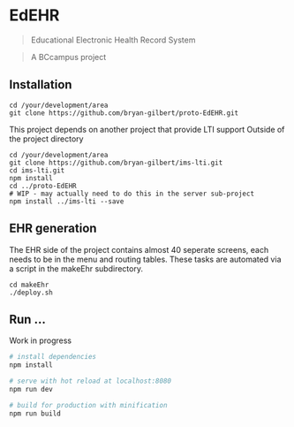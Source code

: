 # EdEHR

> Educational Electronic Health Record System

> A BCcampus project



## Installation
```
cd /your/development/area
git clone https://github.com/bryan-gilbert/proto-EdEHR.git
```

This project depends on another project that provide LTI support
Outside of the project directory 
```
cd /your/development/area
git clone https://github.com/bryan-gilbert/ims-lti.git
cd ims-lti.git 
npm install
cd ../proto-EdEHR
# WIP - may actually need to do this in the server sub-project
npm install ../ims-lti --save
```

## EHR generation
The EHR side of the project contains almost 40 seperate screens, each needs to be in the menu and routing tables.  These tasks are automated via a script in the makeEhr subdirectory. 
```
cd makeEhr
./deploy.sh
```

## Run ...
Work in progress
``` bash
# install dependencies
npm install

# serve with hot reload at localhost:8080
npm run dev

# build for production with minification
npm run build
```
